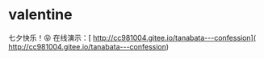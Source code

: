 # valentine

七夕快乐！😝
在线演示：[ http://cc981004.gitee.io/tanabata---confession]( http://cc981004.gitee.io/tanabata---confession)
